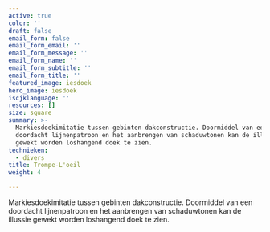 ```yaml
---
active: true
color: ''
draft: false
email_form: false
email_form_email: ''
email_form_message: ''
email_form_name: ''
email_form_subtitle: ''
email_form_title: ''
featured_image: iesdoek
hero_image: iesdoek
iscjklanguage: ''
resources: []
size: square
summary: >-
  Markiesdoekimitatie tussen gebinten dakconstructie. Doormiddel van een
  doordacht lijnenpatroon en het aanbrengen van schaduwtonen kan de illussie
  gewekt worden loshangend doek te zien.
technieken:
  - divers
title: Trompe-L'oeil
weight: 4

---
```


Markiesdoekimitatie tussen gebinten dakconstructie. Doormiddel van een doordacht lijnenpatroon en het aanbrengen van schaduwtonen kan de illussie gewekt worden loshangend doek te zien.